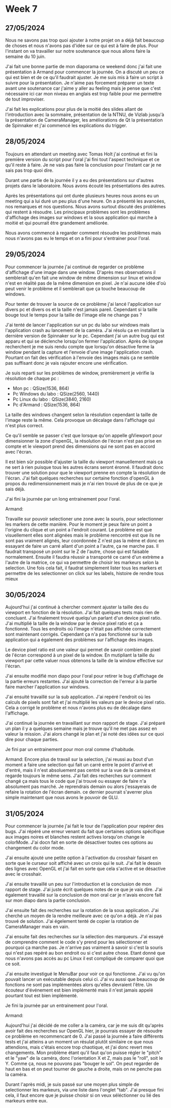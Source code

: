 # Week 7

## 27/05/2024

Nous ne savons pas trop quoi ajouter à notre projet on a déjà fait beaucoup de choses et nous n'avons pas d'idée sur ce qui est à faire de plus. Pour l'instant on va travailler sur notre soutenance que nous allons faire la semaine du 10 juin.

J'ai fait une bonne partie de mon diaporama ce weekend donc j'ai fait une présentation à Armand pour commencer la journée. On a discuté un peu ce qui est bien et de ce qu'il faudrait ajuster. Je me suis mis à faire un script à suivre pour la présentation. Je n'aime pas forcement préparer un texte avant une soutenance car j'aime y aller au feeling mais je pense que c'est nécessaire ici car mon niveau en anglais est trop faible pour me permettre de tout improviser.  

J'ai fait les explications pour plus de la moitié des slides allant de l'introduction avec la sommaire, présentation de la NTNU, de Vizlab jusqu'à la présentation de CameraManager, les améliorations de Qt la présentation de Spinnaker et j'ai commencé les explications du trigger.

## 28/05/2024

Toujours en attendant un meeting avec Tomas Holt j'ai continué et fini la première version du script pour l'oral j'ai fini tout l'aspect technique et ce qu'il reste à faire. Je ne vais pas faire la conclusion pour l'instant car je ne sais pas trop quoi dire.

Durant une partie de la journée il y a eu des présentations sur d'autres projets dans le laboratoire. Nous avons écouté les présentations des autres. 

Après les présentations qui ont durée plusieurs heures nous avons eu un meeting qui a lui duré un peu plus d'une heure. On a présenté les avancées, nos remarques et nos questions. Nous avons surtout discuté des problèmes qui restent à résoudre. Les principaux problèmes sont les problèmes d'affichage des images sur windows et la sous application qui marche à moitié et qui pourrait être grandement améliorée.

Nous avons commencé à regarder comment résoudre les problèmes mais nous n'avons pas eu le temps et on a fini pour s'entrainer pour l'oral.

## 29/05/2024

Pour commencer la journée j'ai continué de regarder ce problème d'affichage d'une image dans une window. D'après mes observations il semblerait qu'en fait une window de même dimension sur linux et window n'est en réalité pas de la même dimension en pixel. Je n'ai aucune idée d'où peut venir le problème et il semblerait que ça touche beaucoup de windows.

Pour tenter de trouver la source de ce problème j'ai lancé l'application sur divers pc et divers os et la taille n'est jamais pareil. Cependant si la taille bouge tout le temps pour la taille de l'image elle ne change pas ?

J'ai tenté de lancer l'application sur un pc du labo sur windows mais l'application crash au lancement de la caméra. J'ai résolu ça en installant la dernière version de Spinnaker sur le pc. Cependant j'ai un autre bug qui est apparu et qui se déclenche lorsqu'on fermer l'application. Après de longue recherchent je me suis rendu compte que lorsqu'on désactive ferme la window pendant la capture et l'envoie d'une image l'application crash. Pourtant on fait des vérification à l'envoie des images mais ça ne semble pas suffisant donc je vais rajouter encore une vérification.

Je suis reparti sur les problèmes de window, premièrement je vérifie la résolution de chaque pc :

- Mon pc : QSize(1536, 864)
- Pc Windows du labo : QSize(2560, 1440)
- Pc Linux du labo : QSize(3840, 2160)
- Pc d'Armand : QSize(1536, 864)

La taille des windows changent selon la résolution cependant la taille de l'image reste la même. Cela provoque un décalage dans l'affichage qui n'est plus correct.

Ce qu'il semble se passer c'est que lorsque qu'on appelle glViewport pour dimensionner la zone d'openGL, la résolution de l'écran n'est pas prise en compte et le viewport prend des dimensions qui ne sont pas en accord avec l'écran.

Il est bien sûr possible d'ajuster la taille du viewport manuellement mais ça ne sert à rien puisque tous les autres écrans seront éronné. Il faudrait donc trouver une solution pour que le viewport prenne en compte la résolution de l'écran.
J'ai fait quelques recherches sur certaine fonction d'openGL à propos du redimensionnement mais je n'ai rien trouvé de plus de ce que je sais déjà.

J'ai fini la journée par un long entrainement pour l'oral.

Armand:

Travaille sur pouvoir selectioner une zone avec la souris, pour selectionner les markers de cette manière.
Pour le moment je peux faire un point a l'origine du clique et un point a l'endroit courant. Le problème est que visuellement elles sont alignées mais le problème rencontré est que ils ne sont pas vraiment alignés, leur coordonnée Z n'est pas la même et donc en essayant de faire un carré allant d'un point a l'autre, ça ne marche pas.
Il faudrait transposé un point sur le Z de l'autre, chose qui est faisable normalement.
Ensuite il faudra réussir a transporté ce carré d'un extrème a l'autre de la matrice, ce qui va permettre de choisir les markeurs selon la selection.
Une fois cela fait, il faudrat simplement lister tous les markers et permettre de les selectionner on click sur les labels, histoire de rendre tous mieux

## 30/05/2024

Aujourd'hui j'ai continué à chercher comment ajuster la taille des du viewport en fonction de la résolution. J'ai fait quelques tests mais rien de concluant. J'ai finalement trouvé quelqu'un parlant d'un device pixel ratio. J'ai multiplié la taille de la window par le device pixel ratio et ça a fonctionné. Tous les endroits où l'image n'était pas affichée correctement sont maintenant corrigés. Cependant ça n'a pas fonctionné sur la sub application qui a également des problèmes sur l'affichage des images.

Le device pixel ratio est une valeur qui permet de savoir combien de pixel de l'écran correspond à un pixel de la window. En mutipliant la taille du viewport par cette valuer nous obtenons la taille de la window effective sur l'écran.

J'ai ensuite modifié mon diapo pour l'oral pour retirer le bug d'affichage de la partie erreurs restantes. J'ai ajouté la correction de l'erreur à la partie faire marcher l'application sur windows.

J'ai ensuité travaillé sur la sub application. J'ai repéré l'endroit où les calculs de pixels sont fait et j'ai multiplié les valeurs par le device pixel ratio. Cela a corrigé le problème et nous n'avons plus eu de décalage dans l'affichage.

J'ai continué la journée en travaillant sur mon rapport de stage. J'ai préparé un plan il y a quelques semaine mais je trouve qu'il ne met pas assez en valeur la mission. J'ai alors changé le plan et j'ai noté des idées sur ce quoi dire pour chaque parties.

Je fini par un entrainement pour mon oral comme d'habitude.

Armand:
Encore plus de travail sur la selection, j'ai reussi au bout d'un moment a faire une selection qui fait un carré entre le point d'arrivé et d'entré, mais il n'est absoluement pas centré sur la vue de la caméra et regarde toujours le même sens.
J'ai fait des recherches sur comment changé ça mais tous le code que j'ai trouvé ou essayer de faire n'a absolument pas marché.
Je reprendrais demain ou alors j'essayerais de refaire la rotation de l'écran demain. ce dernier pourrait s'averrer plus simple maintenant que nous avons le pouvoir de GLU.

## 31/05/2024

Pour commencer la journée j'ai fait le tour de l'application pour repérer des bugs. J'ai répéré une erreur venant du fait que certaines options spécifique aux images noires et blanches restent actives lorsqu'on change le colorMode. J'ai docn fait en sorte de désactiver toutes ces options au changement du color mode.

J'ai ensuite ajouté une petite option à l'activation du crosshair faisant en sorte que le curseur soit affiché avec un croix qui le suit. J'ai fait le dessin des lignes avec OpenGL et j'ai fait en sorte que cela s'active et se désactive avec le crosshair.

J'ai ensuite travaillé un peu sur l'introduction et la conclusion de mon rapport de stage. J'ai juste écrit quelques notes de ce que je vais dire. J'ai également travaillé sur la conclusion de mon oral car je n'avais encore fait sur mon diapo dans la partie conclusion.

J'ai ensuite fait des recherches sur la rotation de la sous application. J'ai cherché un moyen de la rendre meilleure avec ce qu'on a déjà. Je n'ai pas trouvé de solution. J'ai égelement tenté de copier la rotation de CameraManager mais en vain.

J'ai ensuite fait des recherches sur la sélection des marqueurs. J'ai essayé de comprendre comment le code s'y prend pour les sélectionner et pourquoi ça marche pas. Je n'arrive pas vraiment à savoir si c'est la souris qui n'est pas repéré au bon endroit ou si c'est autre chose. Etant donné que nous n'avons pas accès au pc Linux il est compliqué de comparer quoi que ce soit.

J'ai ensuite investigué le MenuBar pour voir ce qui fonctionne. J'ai vu qu'on pouvait lancer un exécutable depuis celui ci. J'ai vu aussi que beaucoup de fonctions ne sont pas implémentées alors qu'elles devraient l'être. Un écouteur d'événement est bien implémenté mais il n'est jamais appelé pourtant tout est bien implémenté.

Je fini la journée par un entrainement pour l'oral.

Armand:

Aujourd'hui j'ai décidé de me coller a la caméra, car je me suis dit qu'après avoir fait des recherches sur OpenGL hier, je pourrais essayer de résoudre ce problème en recommencant de 0.
J'ai passé la journée a faire différents tests et j'ai atteins a un moment un résulat plutôt similaire ce que nous attendions, mais c'étais encore trop chaotique, et j'ai donc revert mes changements.
Mon problème étant qu'il faut qu'on puisse régler le "pitch" et le "yaw" de la caméra, donc l'orientation X et Z, mais pas le "roll", soit le Y.
Comme ça, nous ne pouvons pas "bouger le sol". On peut regarder de haut en bas et on peut tourner de gauche a droite, mais on ne penche pas la caméra.

Durant l'après midi, je suis passé sur une moyen plus simple de selectionner les markeurs, via une liste dans l'onglet "tab".
J'ai presque fini cela, il faut encore que je puisse choisir si on veux séléctionner ou lié des markeurs entre eux.
